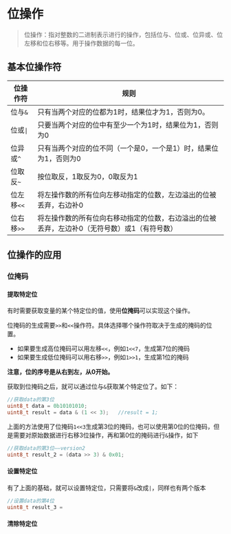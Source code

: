 # 位操作

> 位操作：指对整数的二进制表示进行的操作，包括位与、位或、位异或、位左移和位右移等。用于操作数据的每一位。

## 基本位操作符


|位操作符|规则|
|-|-|
|位与`&`|只有当两个对应的位都为1时，结果位才为1，否则为0。|
|位或`\|`|只要当两个对应的位中有至少一个为1时，结果位为1，否则为0|
|位异或`^`|只有当两个对应的位不同（一个是0，一个是1）时，结果位为1，否则为0|
|位取反`~`|按位取反，1取反为0，0取反为1|
|位左移`<<`|将左操作数的所有位向左移动指定的位数，左边溢出的位被丢弃，右边补0|
|位右移`>>`|将左操作数的所有位向右移动指定的位数，右边溢出的位被丢弃，左边补0（无符号数）或1（有符号数）|

## 位操作的应用

### 位掩码

#### 提取特定位

有时需要获取变量的某个特定位的值，使用**位掩码**可以实现这个操作。

位掩码的生成需要`>>`和`<<`操作符。具体选择哪个操作符取决于生成的掩码的位置。

- 如果要生成高位掩码可以用左移`<<`，例如`1<<7`，生成第7位的掩码
- 如果要生成低位掩码可以用右移`>>`，例如`1>>1`，生成第1位的掩码

**注意，位的序号是从右到左，从0开始。**

获取到位掩码之后，就可以通过位与`&`获取某个特定位了。如下：

```c
//获取data的第3位
uint8_t data = 0b10101010;
uint8_t result = data & (1 << 3);   //result = 1;
```

上面的方法使用了位掩码`1<<3`生成第3位的掩码，也可以使用第0位的位掩码，但是需要对原始数据进行右移3位操作，再和第0位的掩码进行`&`操作，如下

```c
//获取data的第3位——version2
uint8_t result_2 = (data >> 3) & 0x01;
```


#### 设置特定位

有了上面的基础，就可以设置特定位，只需要将`&`改成`|`，同样也有两个版本

```c
//设置data的第4位
uint8_t result_3 = 
```





#### 清除特定位


